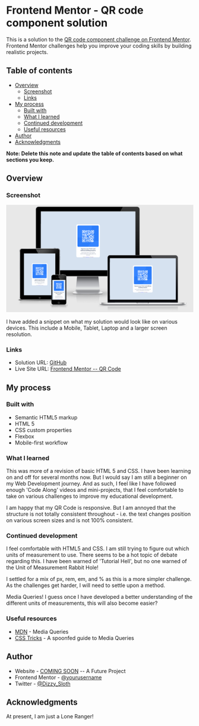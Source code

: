 # Frontend Mentor - QR code component solution

This is a solution to the [QR code component challenge on Frontend Mentor](https://www.frontendmentor.io/challenges/qr-code-component-iux_sIO_H). Frontend Mentor challenges help you improve your coding skills by building realistic projects.

## Table of contents

-   [Overview](#overview)
    -   [Screenshot](#screenshot)
    -   [Links](#links)
-   [My process](#my-process)
    -   [Built with](#built-with)
    -   [What I learned](#what-i-learned)
    -   [Continued development](#continued-development)
    -   [Useful resources](#useful-resources)
-   [Author](#author)
-   [Acknowledgments](#acknowledgments)

**Note: Delete this note and update the table of contents based on what sections you keep.**

## Overview

### Screenshot

![Am I Responsive?](./read--me--images/readme--am--i--responsive.png)

I have added a snippet on what my solution would look like on various devices. This include a Mobile, Tablet, Laptop and a larger screen resolution.

### Links

-   Solution URL: [GitHub](https://github.com/TotallySly/frontend--mentor--qr--code--challenge)
-   Live Site URL: [Frontend Mentor -- QR Code](https://totallysly.github.io/frontend--mentor--qr--code--challenge/)

## My process

### Built with

-   Semantic HTML5 markup
-   HTML 5
-   CSS custom properties
-   Flexbox
-   Mobile-first workflow

### What I learned

This was more of a revision of basic HTML 5 and CSS. I have been learning on and off for several months now. But I would say I am still a beginner on my Web Development journey. And as such, I feel like I have followed enough 'Code Along' videos and mini-projects, that I feel comfortable to take on various challenges to improve my educational development.

I am happy that my QR Code is responsive. But I am annoyed that the structure is not totally consistent throughout - i.e. the text changes position on various screen sizes and is not 100% consistent.

### Continued development

I feel comfortable with HTML5 and CSS. I am still trying to figure out which units of measurement to use. There seems to be a hot topic of debate regarding this. I have been warned of 'Tutorial Hell', but no one warned of the Unit of Measurement Rabbit Hole!

I settled for a mix of px, rem, em, and % as this is a more simpler challenge. As the challenges get harder, I will need to settle upon a method.

Media Queries! I guess once I have developed a better understanding of the different units of measurements, this will also become easier?

### Useful resources

-   [MDN](https://developer.mozilla.org/en-US/docs/Web/CSS/Media_Queries/Using_media_queries) - Media Queries
-   [CSS Tricks](https://css-tricks.com/a-complete-guide-to-css-media-queries/) - A spoonfed guide to Media Queries

## Author

-   Website - [COMING SOON](https://www.your-site.com) -- A Future Project
-   Frontend Mentor - [@yourusername](https://www.frontendmentor.io/profile/TotallySly)
-   Twitter - [@Dizzy_Sloth](https://www.twitter.com/Dizzy_Sloth)

## Acknowledgments

At present, I am just a Lone Ranger!
